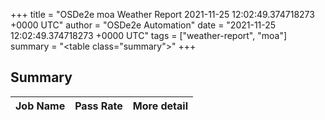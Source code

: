 +++
title = "OSDe2e moa Weather Report 2021-11-25 12:02:49.374718273 +0000 UTC"
author = "OSDe2e Automation"
date = "2021-11-25 12:02:49.374718273 +0000 UTC"
tags = ["weather-report", "moa"]
summary = "<table class=\"summary\"></table>"
+++
## Summary

| Job Name | Pass Rate | More detail |
|----------|-----------|-------------|




